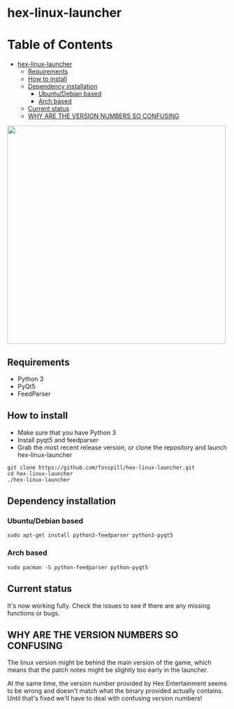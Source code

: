 # hex-linux-launcher

Table of Contents
=================

   * [hex-linux-launcher](#hex-linux-launcher)
      * [Requirements](#requirements)
      * [How to install](#how-to-install)
      * [Dependency installation](#dependency-installation)
         * [Ubuntu/Debian based](#ubuntudebian-based)
         * [Arch based](#arch-based)
      * [Current status](#current-status)
      * [WHY ARE THE VERSION NUMBERS SO CONFUSING](#WHY-ARE-THE-VERSION-NUMBERS-SO-CONFUSING)


<img src="https://i.imgur.com/aRYhEVJ.gif" width="500"  />

## Requirements
- Python 3
- PyQt5
- FeedParser

## How to install
- Make sure that you have Python 3
- Install pyqt5 and feedparser
- Grab the most recent release version, or clone the repository and launch hex-linux-launcher
```
git clone https://github.com/fosspill/hex-linux-launcher.git
cd hex-linux-launcher
./hex-linux-launcher
```

## Dependency installation
### Ubuntu/Debian based
` sudo apt-get install python3-feedparser python3-pyqt5 `
### Arch based
` sudo pacman -S python-feedparser python-pyqt5 `

## Current status
It's now working fully. Check the issues to see if there are any missing functions or bugs.

## WHY ARE THE VERSION NUMBERS SO CONFUSING
The linux version might be behind the main version of the game, which means that the patch notes might be slightly too early in the launcher.

At the same time, the version number provided by Hex Entertainment seems to be wrong and doesn't match what the binary provided actually contains. Until that's fixed we'll have to deal with confusing version numbers!

